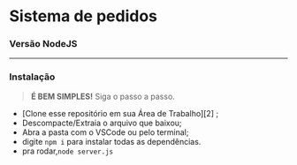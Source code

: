 # **Sistema de pedidos**
### Versão NodeJS



-------------

### Instalação

>**É BEM SIMPLES!** Siga o passo a passo.
- [Clone esse repositório em sua Área de Trabalho][2] ;
- Descompacte/Extraia o arquivo que baixou;
- Abra a pasta com o VSCode ou pelo terminal;
- digite `npm i` para instalar todas as dependências.
- pra rodar,`node server.js`
